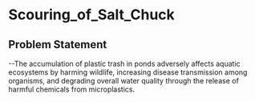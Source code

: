 # Scouring_of_Salt_Chuck
## Problem Statement
--The accumulation of plastic trash in ponds adversely affects aquatic ecosystems by 
harming wildlife, increasing disease transmission among organisms, and degrading 
overall water quality through the release of harmful chemicals from microplastics.
